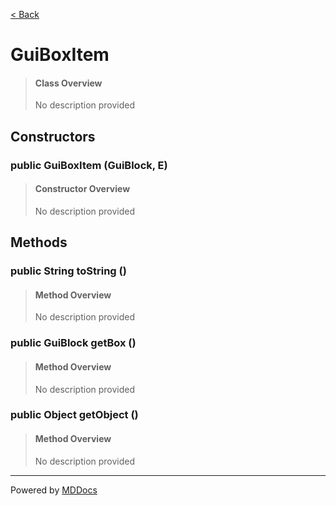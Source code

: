 [< Back](../README.md)
# GuiBoxItem #
>#### Class Overview ####
>No description provided
## Constructors ##
### public GuiBoxItem (GuiBlock, E) ###
>#### Constructor Overview ####
>No description provided
>
## Methods ##
### public String toString () ###
>#### Method Overview ####
>No description provided
>
### public GuiBlock getBox () ###
>#### Method Overview ####
>No description provided
>
### public Object getObject () ###
>#### Method Overview ####
>No description provided
>

---
Powered by [MDDocs](https://github.com/VRCube/MDDocs)